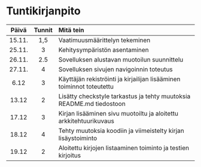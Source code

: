# Tuntikirjanpito #
| Päivä | Tunnit | Mitä tein |
|:-----:|:------:|:----------|
| 15.11. | 1,5 | Vaatimuusmäärittelyn tekeminen |
| 25.11. | 3   | Kehitysympäristön asentaminen |
| 26.11. | 2.5 | Sovelluksen alustavan muotoilun suunnittelu |
| 27.11. | 4   | Sovelluksen sivujen navigoinnin toteutus |
|  6.12  | 3   | Käyttäjän rekiströinti ja kirjailijan lisääminen toiminnot toteutettu |
| 13.12  | 2   | Lisätty checkstyle tarkastus ja tehty muutoksia README.md tiedostoon |
| 17.12  | 3   | Kirjan lisääminen sivu muotoiltu ja aloitettu arkkitehtuurikuvaus |
| 18.12  | 4   | Tehty muutoksia koodiin ja viimeistelty kirjan lisäystoiminto |
| 19.12  | 2   | Aloitettu kirjojen listaaminen toiminto ja testien kirjoitus |
